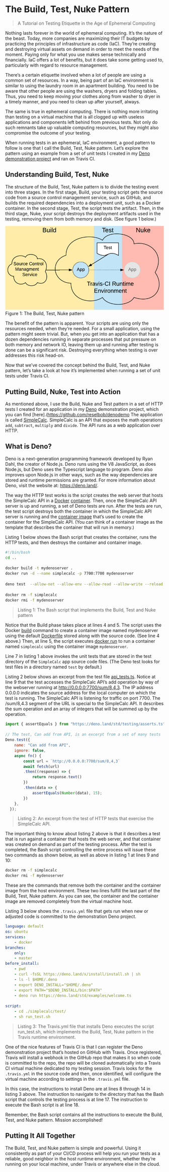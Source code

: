 # The Build, Test, Nuke Pattern
> A Tutorial on Testing Etiquette in the Age of Ephemeral Computing

Nothing lasts forever in the world of ephemeral computing. It’s the nature of the beast. Today, more companies are maximizing their IT budgets by practicing the principles of infrastructure as code (IaC). They’re creating and destroying virtual assets on demand in order to meet the needs of the moment.
Paying only for what you use makes sense technically and financially. IaC offers a lot of benefits, but it does take some getting used to, particularly with regard to resource management.

There’s a certain etiquette involved when a lot of people are using a common set of resources. In a way, being part of an IaC environment is similar to using the laundry room in an apartment building. You need to be aware that other people are using the washers, dryers and folding tables. Thus, you need to keep moving your clothes along from washer to dryer in a timely manner, and you need to clean up after yourself, always.

The same is true in ephemeral computing. There is nothing more irritating than testing on a virtual machine that is all clogged up with useless applications and components left behind from previous tests. Not only do such remnants take up valuable computing resources, but they might also compromise the outcome of your testing. 

When running tests in an ephemeral, IaC environment, a good pattern to follow is one that I call the Build, Test, Nuke pattern. Let’s explore the pattern using an example from a set of unit tests I created in my [Deno demonstration project](https://github.com/reselbob/denodemo) and ran on Travis CI.


## Understanding Build, Test, Nuke

The structure of the Build, Test, Nuke pattern is to divide the testing event into three stages. In the first stage, Build, your testing script gets the source code from a source control management service, such as GitHub, and builds the required dependencies into a deployment unit, such as a Docker container. In the second stage, Test, the script tests the artifact. Then, in the third stage, Nuke, your script destroys the deployment artifacts used in the testing, removing them from both memory and disk. (See figure 1 below.)

![Nuke](nuke.png)
Figure 1: The Build, Test, Nuke pattern

The benefit of the pattern is apparent. Your scripts are using only the resources needed, when they’re needed. For a small application, using the pattern might seem trivial. But, when you get into an application that has a dozen dependencies running in separate processes that put pressure on both memory and network IO, leaving them up and running after testing is done can be a significant risk. Destroying everything when testing is over addresses this risk head-on.

Now that we’ve covered the concept behind the Build, Test, and Nuke pattern, let’s take a look at how it’s implemented when running a set of unit tests under Travis CI.

## Putting Build, Nuke, Test into Action

As mentioned above, I use the Build, Nuke and Test pattern in a set of HTTP tests I created for an application in my [Deno](https://deno.land/) demonstration project, which you can find [here].(https://github.com/reselbob/denodemo The application is called [SimpleCalc](https://github.com/reselbob/denodemo/tree/master/simplecalc_). SimpleCalc is an API that exposes the math operations `add`, `subtract`, `multiply` and `divide`. The API runs as a web application over HTTP.

## What is Deno? 

Deno is a next-generation programming framework developed by Ryan Dahl, the creator of Node.js. Deno runs using the V8 JavaScript, as does Node.js, but Deno uses the Typescript language to program. Deno also improves upon Node.js in other ways, such as the way dependencies are stored and runtime permissions are granted. For more information about Deno, visit the website at: https://deno.land/.

The way the HTTP test works is the script creates the web server that hosts the SimpleCalc API in a [Docker](https://www.docker.com/resources/what-container) [container](https://www.docker.com/resources/what-container). Then, once the SimpleCalc API server is up and running, a set of Deno tests are run. After the tests are run, the test script destroys both the container in which the SimpleCalc API server is running and the [container image](https://stackoverflow.com/questions/23735149/what-is-the-difference-between-a-docker-image-and-a-container) that’s used to create the container for the SimpleCalc API. (You can think of a container image as the template that describes the container that will run in memory.)

Listing 1 below shows the Bash script that creates the container, runs the HTTP tests, and then destroys the container and container image.

```bash
#!/bin/bash
cd ..

docker build -t mydenoserver .
docker run -d --name simplecalc -p 7700:7700 mydenoserver

deno test  --allow-net --allow-env --allow-read --allow-write --reload

docker rm -f simplecalc
docker rmi -f mydenoserver
```
> Listing 1: The Bash script that implements the Build, Test and Nuke pattern

Notice that the Build phase takes place at lines 4 and 5. The script uses the Docker [build](https://docs.docker.com/engine/reference/commandline/build/) command to create a container image named mydenoserver using the default [Dockerfile](https://github.com/reselbob/denodemo/blob/master/simplecalc/Dockerfile) stored along with the source code. (See line 4 above.) Then, at line 5, the script executes [docker run](https://docs.docker.com/engine/reference/commandline/run/) to run a container named `simplecalc` using the container image `mydenoserver`.

Line 7 in listing 1 above invokes the unit tests that are stored in the test directory of the `SimpleCalc` app source code files. (The Deno test looks for test files in a directory named `test` by default.)

Listing 2 below shows an excerpt from the test file [api_tests.ts](https://github.com/reselbob/denodemo/blob/master/simplecalc/test/api_tests.ts). Notice at line 9 that the test accesses the SimpleCalc API’s add operation by way of the webserver running at http://0.0.0.0:7700/sum/8,4,3. The IP address 0.0.0.0 indicates the source address for the local computer on which the test is running. The SimpleCalc API is listening for traffic on port 7700. The /sum/8,4.3 segment of the URL is special to the SimpleCalc API. It describes the sum operation and an array of integers that will be summed up by the operation.

```javascript
import { assertEquals } from "https://deno.land/std/testing/asserts.ts";

// The test, Can add from API, is an excerpt from a set of many tests
Deno.test({
    name: "Can add from API",
    ignore: false,
    async fn() {
        const url = `http://0.0.0.0:7700/sum/8,4,3`
        await fetch(url)
        .then((response) => {
            return response.text()
        })
        .then(data => {
            assertEquals(Number(data), 15);
        })
    },
  });
```
> Listing 2: An excerpt from the test of HTTP tests that exercise the SimpleCalc API.

The important thing to know about listing 2 above is that it describes a test that is run against a container that hosts the web server, and that container was created on demand as part of the testing process.
After the test is completed, the Bash script controlling the entire process will issue these two commands as shown below, as well as above in listing 1 at lines 9 and 10:

```bash
docker rm -f simplecalc
docker rmi -f mydenoserver
```

These are the commands that remove both the container and the container image from the host environment. These two lines fulfill the last part of the Build, Test, Nuke pattern. As you can see, the container and the container image are removed completely from the virtual machine host.

Listing 3 below shows the `.travis.yml` file that gets run when new or adjusted code is committed to the demonstration Deno project.

```yaml
language: default
os: ubuntu
services:
    - docker
branches:
    only:
    - master
before_install:
    - pwd
    - curl -fsSL https://deno.land/x/install/install.sh | sh
    - ls -l $HOME/.deno
    - export DENO_INSTALL="$HOME/.deno"
    - export PATH="$DENO_INSTALL/bin:$PATH"
    - deno run https://deno.land/std/examples/welcome.ts
    
script: 
    - cd ./simplecalc/test/
    - sh run_test.sh
 ```
 > Listing 3: The Travis.yml file that installs Deno executes the script run_test.sh, which implements the Build, Test, Nuke pattern in the Travis runtime environment.
 
 One of the nice features of Travis CI is that I can register the Deno demonstration project that’s hosted on GitHub with Travis. Once registered, Travis will install a webhook in the GitHub repo that makes it so when code is committed to the repo, the repo will be cloned automatically into a Travis CI virtual machine dedicated to my testing session. Travis looks for the `.travis.yml` in the source code and then, once identified, will configure the virtual machine according to settings in the `.travis.yml` file.
 
In this case, the instructions to install Deno are at lines 8 through 14 in listing 3 above. The instruction to navigate to the directory that has the Bash script that controls the testing process is at line 17. The instruction to execute the Bash script is at line 18.

Remember, the Bash script contains all the instructions to execute the Build, Test, and Nuke pattern. Mission accomplished!

## Putting It All Together

The Build, Test, and Nuke pattern is simple and powerful. Using it consistently as part of your CI/CD process will help you run your tests as a reliable, good neighbor in the host runtime environment, whether they’re running on your local machine, under Travis or anywhere else in the cloud.







